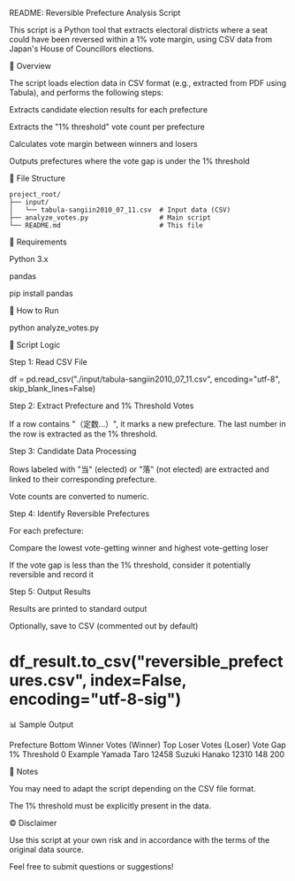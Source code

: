 README: Reversible Prefecture Analysis Script

This script is a Python tool that extracts electoral districts where a seat could have been reversed within a 1% vote margin, using CSV data from Japan's House of Councillors elections.

🧩 Overview

The script loads election data in CSV format (e.g., extracted from PDF using Tabula), and performs the following steps:

Extracts candidate election results for each prefecture

Extracts the "1% threshold" vote count per prefecture

Calculates vote margin between winners and losers

Outputs prefectures where the vote gap is under the 1% threshold

📁 File Structure

```
project_root/
├── input/
│   └── tabula-sangiin2010_07_11.csv  # Input data (CSV)
├── analyze_votes.py                  # Main script
└── README.md                         # This file
```

🔧 Requirements

Python 3.x

pandas

pip install pandas

🚀 How to Run

python analyze_votes.py

📝 Script Logic

Step 1: Read CSV File

df = pd.read_csv("./input/tabula-sangiin2010_07_11.csv", encoding="utf-8", skip_blank_lines=False)

Step 2: Extract Prefecture and 1% Threshold Votes

If a row contains "（定数...）", it marks a new prefecture. The last number in the row is extracted as the 1% threshold.

Step 3: Candidate Data Processing

Rows labeled with "当" (elected) or "落" (not elected) are extracted and linked to their corresponding prefecture.

Vote counts are converted to numeric.

Step 4: Identify Reversible Prefectures

For each prefecture:

Compare the lowest vote-getting winner and highest vote-getting loser

If the vote gap is less than the 1% threshold, consider it potentially reversible and record it

Step 5: Output Results

Results are printed to standard output

Optionally, save to CSV (commented out by default)

# df_result.to_csv("reversible_prefectures.csv", index=False, encoding="utf-8-sig")

📊 Sample Output

   Prefecture  Bottom Winner  Votes (Winner)  Top Loser  Votes (Loser)  Vote Gap  1% Threshold
0     Example        Yamada Taro        12458     Suzuki Hanako      12310      148       200

📌 Notes

You may need to adapt the script depending on the CSV file format.

The 1% threshold must be explicitly present in the data.

©️ Disclaimer

Use this script at your own risk and in accordance with the terms of the original data source.

Feel free to submit questions or suggestions!


